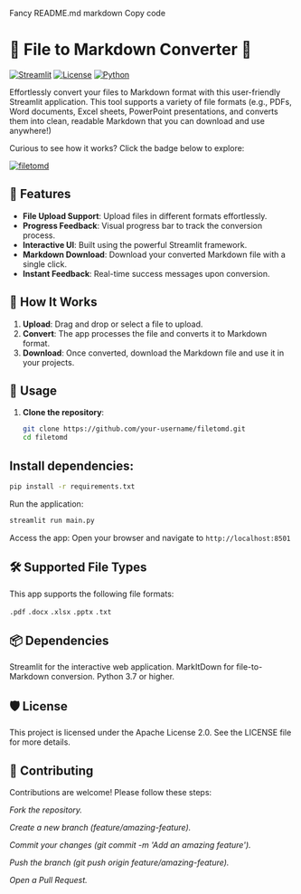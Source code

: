 Fancy README.md
markdown
Copy code
# 📝 File to Markdown Converter 📝

[![Streamlit](https://img.shields.io/badge/Streamlit-Framework-red)](https://streamlit.io/)
[![License](https://img.shields.io/badge/License-Apache%202.0-blue.svg)](https://opensource.org/licenses/Apache-2.0)
[![Python](https://img.shields.io/badge/Python-3.7%2B-brightgreen.svg)](https://www.python.org/)

Effortlessly convert your files to Markdown format with this user-friendly Streamlit application. This tool supports a variety of file formats (e.g., PDFs, Word documents, Excel sheets, PowerPoint presentations, and converts them into clean, readable Markdown that you can download and use anywhere!)

Curious to see how it works? Click the badge below to explore:

[![filetomd](https://img.shields.io/badge/filetomd-Try%20Now-brightgreen?style=for-the-badge)](https://filetomd.streamlit.app)


## 🌟 Features

- **File Upload Support**: Upload files in different formats effortlessly.
- **Progress Feedback**: Visual progress bar to track the conversion process.
- **Interactive UI**: Built using the powerful Streamlit framework.
- **Markdown Download**: Download your converted Markdown file with a single click.
- **Instant Feedback**: Real-time success messages upon conversion.

## 🚀 How It Works

1. **Upload**: Drag and drop or select a file to upload.
2. **Convert**: The app processes the file and converts it to Markdown format.
3. **Download**: Once converted, download the Markdown file and use it in your projects.


## 📖 Usage

1. **Clone the repository**:
   ```bash
   git clone https://github.com/your-username/filetomd.git
   cd filetomd
   ```
## Install dependencies:

```bash
pip install -r requirements.txt
```
Run the application:

```bash
streamlit run main.py
```
Access the app: Open your browser and navigate to ```http://localhost:8501```

## 🛠 Supported File Types
This app supports the following file formats:

```.pdf```
```.docx```
```.xlsx```
```.pptx```
```.txt```

## 📦 Dependencies
Streamlit for the interactive web application.
MarkItDown for file-to-Markdown conversion.
Python 3.7 or higher.

## 🛡️ License
This project is licensed under the Apache License 2.0. See the LICENSE file for more details.

## 🤝 Contributing
Contributions are welcome! Please follow these steps:


*Fork the repository.*

*Create a new branch (feature/amazing-feature).*

*Commit your changes (git commit -m 'Add an amazing feature').*

*Push the branch (git push origin feature/amazing-feature).*

*Open a Pull Request.*